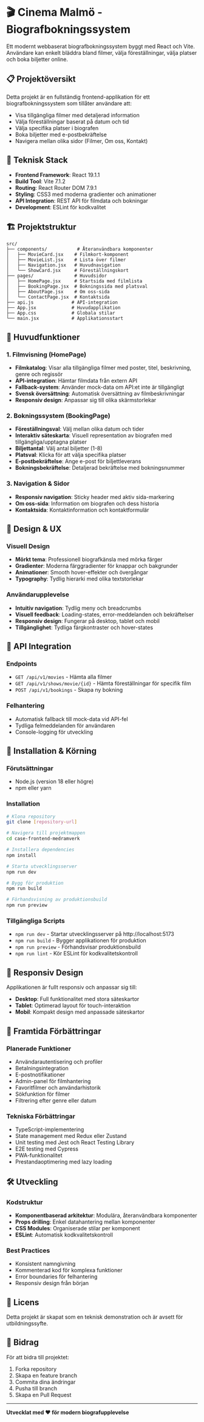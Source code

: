 # 🎬 Cinema Malmö - Biografbokningssystem

Ett modernt webbaserat biografbokningssystem byggt med React och Vite. Användare kan enkelt bläddra bland filmer, välja föreställningar, välja platser och boka biljetter online.

## 📋 Projektöversikt

Detta projekt är en fullständig frontend-applikation för ett biografbokningssystem som tillåter användare att:
- Visa tillgängliga filmer med detaljerad information
- Välja föreställningar baserat på datum och tid
- Välja specifika platser i biografen
- Boka biljetter med e-postbekräftelse
- Navigera mellan olika sidor (Filmer, Om oss, Kontakt)

## 🚀 Teknisk Stack

- **Frontend Framework**: React 19.1.1
- **Build Tool**: Vite 7.1.2
- **Routing**: React Router DOM 7.9.1
- **Styling**: CSS3 med moderna gradienter och animationer
- **API Integration**: REST API för filmdata och bokningar
- **Development**: ESLint för kodkvalitet

## 🏗️ Projektstruktur

```
src/
├── components/           # Återanvändbara komponenter
│   ├── MovieCard.jsx    # Filmkort-komponent
│   ├── MovieList.jsx    # Lista över filmer
│   ├── Navigation.jsx   # Huvudnavigation
│   └── ShowCard.jsx     # Föreställningskort
├── pages/               # Huvudsidor
│   ├── HomePage.jsx     # Startsida med filmlista
│   ├── BookingPage.jsx  # Bokningssida med platsval
│   ├── AboutPage.jsx    # Om oss-sida
│   └── ContactPage.jsx  # Kontaktsida
├── api.js              # API-integration
├── App.jsx             # Huvudapplikation
├── App.css             # Globala stilar
└── main.jsx            # Applikationsstart
```

## 🎯 Huvudfunktioner

### 1. Filmvisning (HomePage)
- **Filmkatalog**: Visar alla tillgängliga filmer med poster, titel, beskrivning, genre och regissör
- **API-integration**: Hämtar filmdata från extern API
- **Fallback-system**: Använder mock-data om API:et inte är tillgängligt
- **Svensk översättning**: Automatisk översättning av filmbeskrivningar
- **Responsiv design**: Anpassar sig till olika skärmstorlekar

### 2. Bokningssystem (BookingPage)
- **Föreställningsval**: Välj mellan olika datum och tider
- **Interaktiv säteskarta**: Visuell representation av biografen med tillgängliga/upptagna platser
- **Biljettantal**: Välj antal biljetter (1-8)
- **Platsval**: Klicka för att välja specifika platser
- **E-postbekräftelse**: Ange e-post för biljettleverans
- **Bokningsbekräftelse**: Detaljerad bekräftelse med bokningsnummer

### 3. Navigation & Sidor
- **Responsiv navigation**: Sticky header med aktiv sida-markering
- **Om oss-sida**: Information om biografen och dess historia
- **Kontaktsida**: Kontaktinformation och kontaktformulär

## 🎨 Design & UX

### Visuell Design
- **Mörkt tema**: Professionell biografkänsla med mörka färger
- **Gradienter**: Moderna färggradienter för knappar och bakgrunder
- **Animationer**: Smooth hover-effekter och övergångar
- **Typography**: Tydlig hierarki med olika textstorlekar

### Användarupplevelse
- **Intuitiv navigation**: Tydlig meny och breadcrumbs
- **Visuell feedback**: Loading-states, error-meddelanden och bekräftelser
- **Responsiv design**: Fungerar på desktop, tablet och mobil
- **Tillgänglighet**: Tydliga färgkontraster och hover-states

## 🔧 API Integration

### Endpoints
- `GET /api/v1/movies` - Hämta alla filmer
- `GET /api/v1/shows/movie/{id}` - Hämta föreställningar för specifik film
- `POST /api/v1/bookings` - Skapa ny bokning

### Felhantering
- Automatisk fallback till mock-data vid API-fel
- Tydliga felmeddelanden för användaren
- Console-logging för utveckling

## 🚀 Installation & Körning

### Förutsättningar
- Node.js (version 18 eller högre)
- npm eller yarn

### Installation
```bash
# Klona repository
git clone [repository-url]

# Navigera till projektmappen
cd case-frontend-medramverk

# Installera dependencies
npm install

# Starta utvecklingsserver
npm run dev

# Bygg för produktion
npm run build

# Förhandsvisning av produktionsbuild
npm run preview
```

### Tillgängliga Scripts
- `npm run dev` - Startar utvecklingsserver på http://localhost:5173
- `npm run build` - Bygger applikationen för produktion
- `npm run preview` - Förhandsvisar produktionsbuild
- `npm run lint` - Kör ESLint för kodkvalitetskontroll

## 📱 Responsiv Design

Applikationen är fullt responsiv och anpassar sig till:
- **Desktop**: Full funktionalitet med stora säteskartor
- **Tablet**: Optimerad layout för touch-interaktion
- **Mobil**: Kompakt design med anpassade säteskartor

## 🎯 Framtida Förbättringar

### Planerade Funktioner
- Användarautentisering och profiler
- Betalningsintegration
- E-postnotifikationer
- Admin-panel för filmhantering
- Favoritfilmer och användarhistorik
- Sökfunktion för filmer
- Filtrering efter genre eller datum

### Tekniska Förbättringar
- TypeScript-implementering
- State management med Redux eller Zustand
- Unit testing med Jest och React Testing Library
- E2E testing med Cypress
- PWA-funktionalitet
- Prestandaoptimering med lazy loading

## 🛠️ Utveckling

### Kodstruktur
- **Komponentbaserad arkitektur**: Modulära, återanvändbara komponenter
- **Props drilling**: Enkel datahantering mellan komponenter
- **CSS Modules**: Organiserade stilar per komponent
- **ESLint**: Automatisk kodkvalitetskontroll

### Best Practices
- Konsistent namngivning
- Kommenterad kod för komplexa funktioner
- Error boundaries för felhantering
- Responsiv design från början

## 📄 Licens

Detta projekt är skapat som en teknisk demonstration och är avsett för utbildningssyfte.

## 👥 Bidrag

För att bidra till projektet:
1. Forka repository
2. Skapa en feature branch
3. Commita dina ändringar
4. Pusha till branch
5. Skapa en Pull Request

---

**Utvecklat med ❤️ för modern biografupplevelse**
